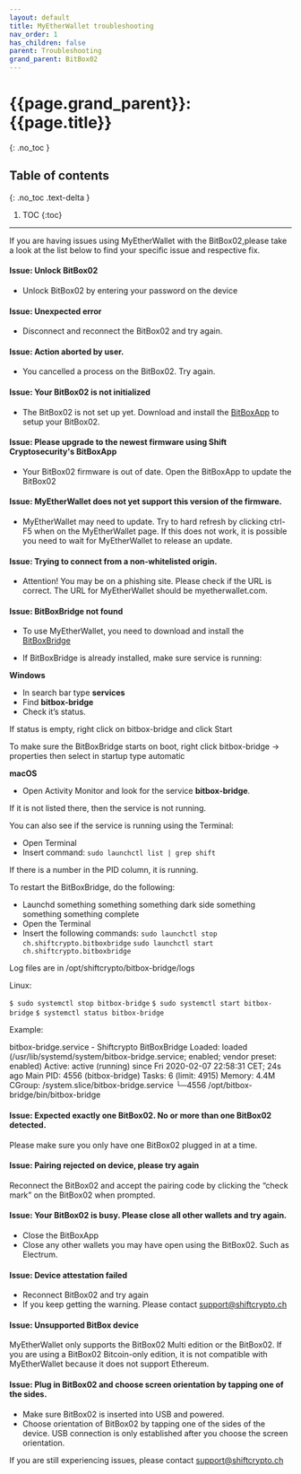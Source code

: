```yaml
---
layout: default
title: MyEtherWallet troubleshooting
nav_order: 1
has_children: false
parent: Troubleshooting
grand_parent: BitBox02
---
```


# {{page.grand_parent}}: {{page.title}}
{: .no_toc }

## Table of contents
{: .no_toc .text-delta }

1. TOC
{:toc}

---

If you are having issues using MyEtherWallet with the BitBox02,please take a look at the list below to find your specific issue and respective fix.

#### Issue: Unlock BitBox02

- Unlock BitBox02 by entering your password on the device

#### Issue: Unexpected error

- Disconnect and reconnect the BitBox02 and try again.

#### Issue: Action aborted by user.

- You cancelled a process on the BitBox02. Try again.

#### Issue: Your BitBox02 is not initialized

- The BitBox02 is not set up yet. Download and install the [BitBoxApp](https://shiftcrypto.ch/start/) to setup your BitBox02.

#### Issue: Please upgrade to the newest firmware using Shift Cryptosecurity's BitBoxApp

- Your BitBox02 firmware is out of date. Open the BitBoxApp to update the BitBox02

#### Issue: MyEtherWallet does not yet support this version of the firmware.

- MyEtherWallet may need to update. Try to hard refresh by clicking ctrl-F5 when on the MyEtherWallet page. If this does not work, it is possible you need to wait for MyEtherWallet to release an update.

#### Issue: Trying to connect from a non-whitelisted origin.

- Attention! You may be on a phishing site. Please check if the URL is correct. The URL for MyEtherWallet should be myetherwallet.com.

#### Issue: BitBoxBridge not found

- To use MyEtherWallet, you need to download and install the [BitBoxBridge](https://shiftcrypto.ch/start/)

- If BitBoxBridge is already installed, make sure service is running:

**Windows**

- In search bar type **services**
- Find **bitbox-bridge**
- Check it’s status.

If status is empty, right click on bitbox-bridge and click Start

To make sure the BitBoxBridge starts on boot, right click bitbox-bridge -> properties then select in startup type automatic

**macOS**

-	Open Activity Monitor and look for the service **bitbox-bridge**. 

If it is not listed there, then the service is not running.

You can also see if the service is running using the Terminal:

- Open Terminal
- Insert command: 
`sudo launchctl list | grep shift`

If there is a number in the PID column, it is running. 

To restart the BitBoxBridge, do the following:

-	Launchd  something something something dark side something something something complete
-	Open the Terminal
-	Insert the following commands:
`sudo launchctl stop ch.shiftcrypto.bitboxbridge`
`sudo launchctl start ch.shiftcrypto.bitboxbridge`


Log files are in /opt/shiftcrypto/bitbox-bridge/logs

Linux:

`$ sudo systemctl stop bitbox-bridge`
`$ sudo systemctl start bitbox-bridge`
`$ systemctl status bitbox-bridge`

Example:

bitbox-bridge.service - Shiftcrypto BitBoxBridge
   Loaded: loaded (/usr/lib/systemd/system/bitbox-bridge.service; enabled; vendor preset: enabled)
   Active: active (running) since Fri 2020-02-07 22:58:31 CET; 24s ago
 Main PID: 4556 (bitbox-bridge)
	Tasks: 6 (limit: 4915)
   Memory: 4.4M
   CGroup: /system.slice/bitbox-bridge.service
       	└─4556 /opt/bitbox-bridge/bin/bitbox-bridge

#### Issue: Expected exactly one BitBox02. No or more than one BitBox02 detected.

Please make sure you only have one BitBox02 plugged in at a time.

#### Issue: Pairing rejected on device, please try again

Reconnect the BitBox02 and accept the pairing code by clicking the “check mark” on the BitBox02 when prompted.

#### Issue: Your BitBox02 is busy. Please close all other wallets and try again.

-	Close the BitBoxApp
-	Close any other wallets you may have open using the BitBox02. Such as Electrum.

#### Issue: Device attestation failed

-	Reconnect BitBox02 and try again
-	If you keep getting the warning. Please contact support@shiftcrypto.ch 

#### Issue: Unsupported BitBox device

MyEtherWallet only supports the BitBox02 Multi edition or the BitBox02. If you are using a BitBox02 Bitcoin-only edition, it is not compatible with MyEtherWallet because it does not support Ethereum.

#### Issue: Plug in BitBox02 and choose screen orientation by tapping one of the sides.

-	Make sure BitBox02 is inserted into USB and powered.
-	Choose orientation of BitBox02 by tapping one of the sides of the device. USB connection is only established after you choose the screen orientation.

If you are still experiencing issues, please contact support@shiftcrypto.ch